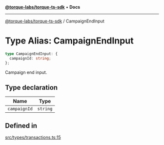 [**@torque-labs/torque-ts-sdk**](../README.md) • **Docs**

***

[@torque-labs/torque-ts-sdk](../README.md) / CampaignEndInput

# Type Alias: CampaignEndInput

```ts
type CampaignEndInput: {
  campaignId: string;
};
```

Campaign end input.

## Type declaration

| Name | Type |
| ------ | ------ |
| `campaignId` | `string` |

## Defined in

[src/types/transactions.ts:15](https://github.com/torque-labs/torque-ts-sdk/blob/a30afeab92cb119627ec542f4c8aff2dd9faf383/src/types/transactions.ts#L15)
